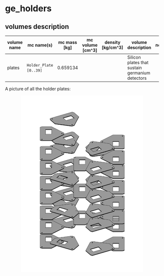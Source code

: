 # ge_holders

## volumes description

| volume name | mc name(s)             | mc mass [kg] | mc volume [cm^3] | density [kg/cm^3] | volume description | notes |
| ----------- | ---------------------- | ------------ | ---------------- | ----------------- | ------------------ | ----- |
| plates      | `Holder_Plate [0..39]` | 0.659134     |                  |                   | Silicon plates that sustain germanium detectors |       |


A picture of all the holder plates:
<p align="center">
  <img src="holder-plates.png" width="400"/>
</p>
